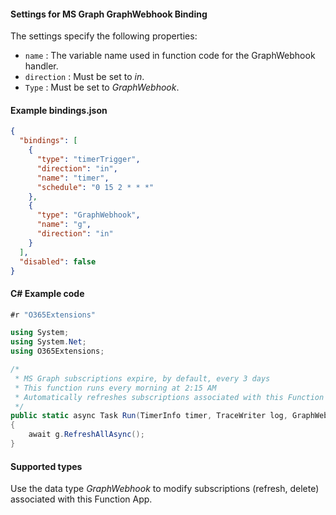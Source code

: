 #### Settings for MS Graph GraphWebhook Binding
The settings specify the following properties:

- `name` : The variable name used in function code for the GraphWebhook handler. 
- `direction` : Must be set to *in*. 
- `Type` : Must be set to *GraphWebhook*.

#### Example bindings.json
```json
{
  "bindings": [
    {
      "type": "timerTrigger",
      "direction": "in",
      "name": "timer",
      "schedule": "0 15 2 * * *"
    },
    {
      "type": "GraphWebhook",
      "name": "g",
      "direction": "in"
    }
  ],
  "disabled": false
}
```

#### C# Example code
```csharp
#r "O365Extensions"

using System;
using System.Net;
using O365Extensions;

/*
 * MS Graph subscriptions expire, by default, every 3 days
 * This function runs every morning at 2:15 AM
 * Automatically refreshes subscriptions associated with this Function App
 */
public static async Task Run(TimerInfo timer, TraceWriter log, GraphWebhook g)
{
    await g.RefreshAllAsync();
}
```

#### Supported types

Use the data type *GraphWebhook* to modify subscriptions (refresh, delete) associated with this Function App.
